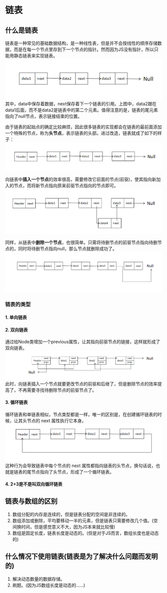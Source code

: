 # 链表
## 什么是链表
链表是一种常见的基础数据结构，是一种线性表，但是并不会按线性的顺序存储数据，而是在每一个节点里存到下一个节点的指针。然而因为JS没有指针，所以只能用静态链表来实现链表。
![链表结构](/image/construction.png)
其中，data中保存着数据，next保存着下一个链表的引用。上图中，data2跟在data1后面，而不是data2是链表中的第二个元素。值得注意的是，链表的尾元素指向了null节点，表示链接结束的位置。

由于链表的起始点的确定比较麻烦，因此很多链表的实现都会在链表的最前面添加一个特殊的节点，称为**头节点**，表示链表的头部。进过改造，链表就成了如下的样子：
![头节点链表结构](/image/header-construction.png)

向链表中**插入一个节点**的效率很高，需要修改它前面的节点(前驱)，使其指向新加入的节点，而将新节点指向原来前驱节点指向的节点即可。
![插入节点](/image/insert-node.png)

同样，从链表中**删除一个节点**，也很简单。只需将待删节点的前驱节点指向待删节点的，同时将待删节点指向null，那么节点就删除成功了。
![删除节点](/image/delete-node.png)

### 链表的类型
#### 1. 单向链表
#### 2. 双向链表
通过给Node类增加一个previous属性，让其指向前驱节点的链接，这样就形成了双向链表。
![双向链表](/image/doubly-linked-list.png)
此时，向链表插入一个节点就要更改节点的前驱和后继了，但是删除节点的效率提高了，不再需要寻找待删除节点的前驱节点了。
#### 3. 循环链表
循环链表和单链表相似，节点类型都是一样，唯一的区别是，在创建循环链表的时候，让其头节点的 next 属性执行它本身。
![循环链表](/image/circular-linked-list.png)
这种行为会导致链表中每个节点的 next 属性都指向链表的头节点，换句话说，也就是链表的尾节点指向了头节点，形成了一个循环链表。
#### 4. 2+3是不是叫双向循环链表

## 链表与数组的区别
1. 数组分配的内存是连续的，但是链表分配的空间是非连续的。
2. 数组添加或删除，平均要移动一半的元素，但是链表只需要修改几个值。(空间换时间，但是感觉意义不大，因为JS本来就比较慢)
3. 数组是固定长度，链表长度是动态的。(但是对于JS而言，数组长度也是动态的)

## 什么情况下使用链表(链表是为了解决什么问题而发明的)
1. 解决动态数量的数据存储。
2. 刷题。(因为JS数组长度是动态的……)